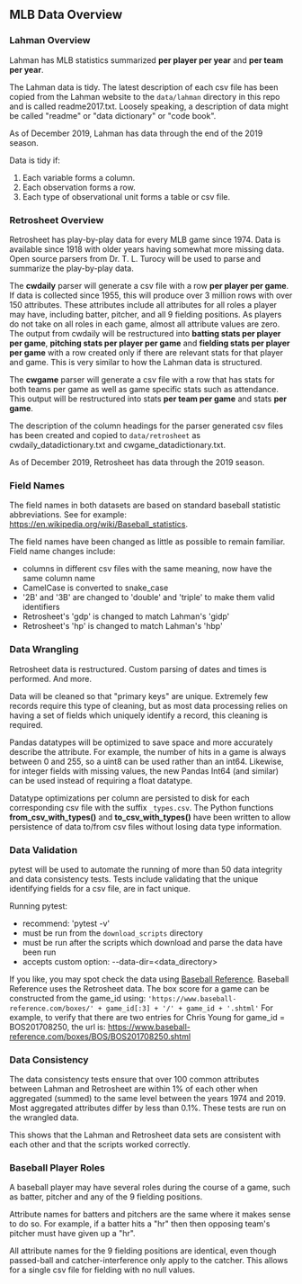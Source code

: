## MLB Data Overview

### Lahman Overview

Lahman has MLB statistics summarized **per player per year** and **per team per year**.

The Lahman data is tidy.  The latest description of each csv file has been copied from the Lahman website to the `data/lahman` directory in this repo and is called readme2017.txt.  Loosely speaking, a description of data might be called "readme" or "data dictionary" or "code book".

As of December 2019, Lahman has data through the end of the 2019 season.  

Data is tidy if:

1. Each variable forms a column.
2. Each observation forms a row.
3. Each type of observational unit forms a table or csv file.

### Retrosheet Overview

Retrosheet has play-by-play data for every MLB game since 1974.  Data is available since 1918 with older years having somewhat more missing data.  Open source parsers from Dr. T. L. Turocy will be used to parse and summarize the play-by-play data.

The **cwdaily** parser will generate a csv file with a row **per player per game**.  If data is collected since 1955, this will produce over 3 million rows with over 150 attributes.  These attributes include all attributes for all roles a player may have, including batter, pitcher, and all 9 fielding positions.  As players do not take on all roles in each game, almost all attribute values are zero.  The output from cwdaily will be restructured into **batting stats per player per game**, **pitching stats per player per game** and **fielding stats per player per game** with a row created only if there are relevant stats for that player and game.  This is very similar to how the Lahman data is structured.

The **cwgame** parser will generate a csv file with a row that has stats for both teams per game as well as game specific stats such as attendance.  This output will be restructured into stats **per team per game** and stats **per game**.

The description of the column headings for the parser generated csv files has been created and copied to `data/retrosheet` as cwdaily_datadictionary.txt and cwgame_datadictionary.txt.

As of December 2019, Retrosheet has data through the 2019 season.

### Field Names

The field names in both datasets are based on standard baseball statistic abbreviations.  See for example: https://en.wikipedia.org/wiki/Baseball_statistics.

The field names have been changed as little as possible to remain familiar.  Field name changes include:

* columns in different csv files with the same meaning, now have the same column name
* CamelCase is converted to snake_case
* '2B' and '3B' are changed to 'double' and 'triple' to make them valid identifiers
* Retrosheet's 'gdp' is changed to match Lahman's 'gidp'
* Retrosheet's 'hp' is changed to match Lahman's 'hbp' 

### Data Wrangling

Retrosheet data is restructured.  Custom parsing of dates and times is performed.  And more.

Data will be cleaned so that "primary keys" are unique.  Extremely few records require this type of cleaning, but as most data processing relies on having a set of fields which uniquely identify a record, this cleaning is required.

Pandas datatypes will be optimized to save space and more accurately describe the attribute.  For example, the number of hits in a game is always between 0 and 255, so a uint8 can be used rather than an int64.  Likewise, for integer fields with missing values, the new Pandas Int64 (and similar) can be used instead of requiring a float datatype.

Datatype optimizations per column are persisted to disk for each corresponding csv file with the suffix `_types.csv`.  The Python functions **from_csv_with_types()** and **to_csv_with_types()** have been written to  allow persistence of data to/from csv files without losing data type information.

### Data Validation

pytest will be used to automate the running of more than 50 data integrity and data consistency tests.  Tests include validating that the unique identifying fields for a csv file, are in fact unique.

Running pytest:

* recommend: 'pytest -v'
* must be run from the `download_scripts` directory
* must be run after the scripts which download and parse the data have been run
* accepts custom option: --data-dir=<data_directory>

If you like, you may spot check the data using [Baseball Reference](https://www.baseball-reference.com/).  Baseball Reference uses the Retrosheet data.  The box score for a game can be constructed from the game_id using: `'https://www.baseball-reference.com/boxes/' + game_id[:3] + '/' + game_id + '.shtml'` For example, to verify that there are two entries for Chris Young for game_id = BOS201708250, the url is: https://www.baseball-reference.com/boxes/BOS/BOS201708250.shtml

### Data Consistency

The data consistency tests ensure that over 100 common attributes between Lahman and Retrosheet are within 1% of each other when aggregated (summed) to the same level between the years 1974 and 2019.  Most aggregated attributes differ by less than 0.1%.  These tests are run on the wrangled data.

This shows that the Lahman and Retrosheet data sets are consistent with each other and that the scripts worked correctly.

### Baseball Player Roles

A baseball player may have several roles during the course of a game, such as batter, pitcher and any of the 9 fielding positions.

Attribute names for batters and pitchers are the same where it makes sense to do so.  For example, if a batter hits a "hr" then then opposing team's pitcher must have given up a "hr".

All attribute names for the 9 fielding positions are identical, even though passed-ball and catcher-interference only apply to the catcher.  This allows for a single csv file for fielding with no null values.
